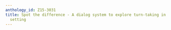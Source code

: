 ```yaml
---
anthology_id: Z15-3031
title: Spot the difference - A dialog system to explore turn-taking in an interactive
  setting
---
```

